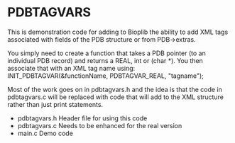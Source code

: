 PDBTAGVARS
==========

This is demonstration code for adding to Bioplib the ability to add
XML tags associated with fields of the PDB structure or from
PDB->extras. 

You simply need to create a function that takes a PDB pointer (to an
individual PDB record) and returns a REAL, int or (char *). You then
associate that with an XML tag name using:
   INIT_PDBTAGVAR(&functionName,  PDBTAGVAR_REAL,   "tagname");

Most of the work goes on in pdbtagvars.h and the idea is that the code
in pdbtagvars.c will be replaced with code that will add to the XML
structure rather than just print statements.

- pdbtagvars.h  Header file for using this code
- pdbtagvars.c  Needs to be enhanced for the real version
- main.c        Demo code


